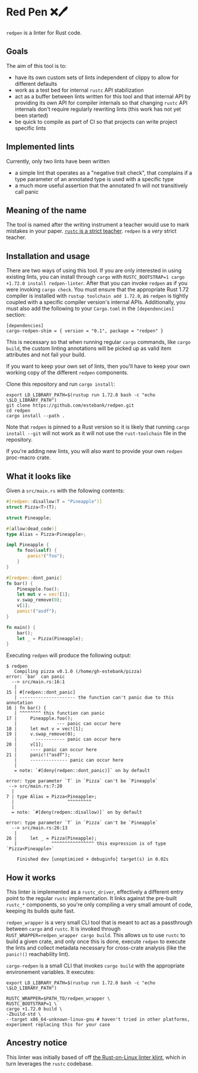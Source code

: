 # Red Pen ️❌🖊

`redpen` is a linter for Rust code.

## Goals

The aim of this tool is to:

* have its own custom sets of lints independent of clippy to allow for different defaults
* work as a test bed for internal `rustc` API stabilization
* act as a buffer between lints written for this tool and that internal API by providing its own API for compiler internals so that changing `rustc` API internals don't require regularly rewriting lints (this work has not yet been started)
* be quick to compile as part of CI so that projects can write project specific lints

## Implemented lints

Currently, only two lints have been written

 - a simple lint that operates as a "negative trait check", that complains if a type parameter of an annotated type is used with a specific type
 - a much more useful assertion that the annotated fn will not transitively call panic

## Meaning of the name

The tool is named after the writing instrument a teacher would use to mark mistakes in your paper. [`rustc` is a strict teacher][teacher]. `redpen` is a *very* strict teacher.

[teacher]: https://twitter.com/ekuber/status/1438178928984829959

## Installation and usage

There are two ways of using this tool. If you are only interested in using existing lints, you can install through `cargo` with `RUSTC_BOOTSTRAP=1 cargo +1.72.0 install redpen-linter`. After that you can invoke `redpen` as if you were invoking `cargo check`. You must ensure that the appropriate Rust 1.72 compiler is installed with `rustup toolchain add 1.72.0`, as `redpen` is tightly coupled with a specific compiler version's internal APIs. Additionally, you must also add the following to your `Cargo.toml` in the `[dependencies]` section:

```
[dependencies]
cargo-redpen-shim = { version = "0.1", package = "redpen" }
```

This is necessary so that when running regular `cargo` commands, like `cargo build`, the custom linting annotations will be picked up as valid item attributes and not fail your build.

If you want to keep your own set of lints, then you'll have to keep your own working copy of the different `redpen` components.

Clone this repository and run `cargo install`:

```console
export LD_LIBRARY_PATH=$(rustup run 1.72.0 bash -c "echo \$LD_LIBRARY_PATH")
git clone https://github.com/estebank/redpen.git
cd redpen
cargo install --path .
```

Note that `redpen` is pinned to a Rust version so it is likely that running `cargo install --git` will not work as it will not use the `rust-toolchain` file in the repository.

If you're adding new lints, you will also want to provide your own `redpen` proc-macro crate.

## What it looks like

Given a `src/main.rs` with the following contents:

```rust
#[redpen::disallow(T = "Pineapple")]
struct Pizza<T>(T);

struct Pineapple;

#[allow(dead_code)]
type Alias = Pizza<Pineapple>;

impl Pineapple {
    fn foo(&self) {
        panic!("foo");
    }
}

#[redpen::dont_panic]
fn bar() {
    Pineapple.foo();
    let mut v = vec![1];
    v.swap_remove(0);
    v[1];
    panic!("asdf");
}

fn main() {
    bar();
    let _ = Pizza(Pineapple);
}
```

Executing `redpen` will produce the following output:

```
$ redpen
   Compiling pizza v0.1.0 (/home/gh-estebank/pizza)
error: `bar` can panic
  --> src/main.rs:16:1
   |
15 | #[redpen::dont_panic]
   | --------------------- the function can't panic due to this annotation
16 | fn bar() {
   | ^^^^^^^^ this function can panic
17 |     Pineapple.foo();
   |               --- panic can occur here
18 |     let mut v = vec![1];
19 |     v.swap_remove(0);
   |       ----------- panic can occur here
20 |     v[1];
   |     ---- panic can occur here
21 |     panic!("asdf");
   |     -------------- panic can occur here
   |
   = note: `#[deny(redpen::dont_panic)]` on by default

error: type parameter `T` in `Pizza` can't be `Pineapple`
 --> src/main.rs:7:20
  |
7 | type Alias = Pizza<Pineapple>;
  |                    ^^^^^^^^^
  |
  = note: `#[deny(redpen::disallow)]` on by default

error: type parameter `T` in `Pizza` can't be `Pineapple`
  --> src/main.rs:26:13
   |
26 |     let _ = Pizza(Pineapple);
   |             ^^^^^^^^^^^^^^^^ this expression is of type `Pizza<Pineapple>`

    Finished dev [unoptimized + debuginfo] target(s) in 0.02s
```

## How it works

This linter is implemented as a `rustc_driver`, effectively a different entry point to the regular `rustc` implementation. It links against the pre-built `rustc_*` components, so you're only compiling a very small amount of code, keeping its builds quite fast.

`redpen_wrapper` is a very small CLI tool that is meant to act as a passthrough between `cargo` and `rustc`. It is invoked through `RUST_WRAPPER=redpen_wrapper cargo build`. This allows us to use `rustc` to build a given crate, and only once this is done, execute `redpen` to execute the lints and collect metadata necessary for cross-crate analysis (like the `panic!()` reachability lint).

`cargo-redpen` is a small CLI that invokes `cargo build` with the appropriate environement variables. It executes:

```console
export LD_LIBRARY_PATH=$(rustup run 1.72.0 bash -c "echo \$LD_LIBRARY_PATH")

RUSTC_WRAPPER=$PATH_TO/redpen_wrapper \
RUSTC_BOOTSTRAP=1 \
cargo +1.72.0 build \
-Zbuild-std \
--target x86_64-unknown-linux-gnu # haven't tried in other platforms, experiment replacing this for your case
```

## Ancestry notice

This linter was initially based of off [the Rust-on-Linux linter klint][klint], which in turn leverages the `rustc` codebase.

[klint]: https://github.com/Rust-for-Linux/klint
